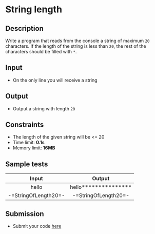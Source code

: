 # String length

## Description
Write a program that reads from the console a string of maximum `20` characters. If the length of the string is less than `20`, the rest of the characters should be filled with `*`.

## Input
- On the only line you will receive a string

## Output
- Output a string with length `20`

## Constraints
- The length of the given string will be <= 20
- Time limit: **0.1s**
- Memory limit: **16MB**

## Sample tests

| Input | Output |
|:-----:|:------:|
| hello | hello\*\*\*\*\*\*\*\*\*\*\*\*\*\*\* |
| -=StringOfLength20=- | -=StringOfLength20=- |

## Submission
- Submit your code [here](http://bgcoder.com/Contests/Practice/Index/468#4)

